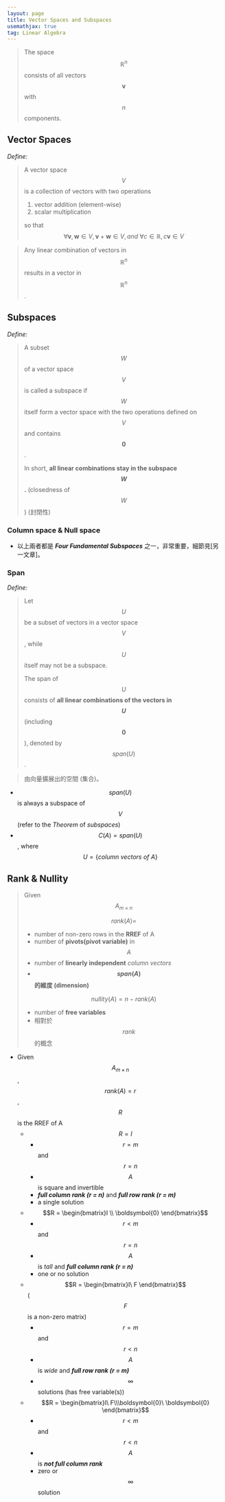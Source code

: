 ```yaml
---
layout: page
title: Vector Spaces and Subspaces
usemathjax: true
tag: Linear Algebra
--- 
```


> The space $$\mathbb{R}^n$$ consists of all vectors $$\boldsymbol{v}$$ with $$n$$ components.

## Vector Spaces

*Define:* 

> A vector space $$V$$ is a collection of vectors with two operations
>
> 1. vector addition (element-wise)
> 2. scalar multiplication
>
> so that $$\forall \boldsymbol{v}, \boldsymbol{w} \in V, \boldsymbol{v} + \boldsymbol{w} \in V, and \ \forall c \in \mathbb{R}, c\boldsymbol{v} \in V$$ 

> Any linear combination of vectors in $$\mathbb{R}^n$$ results in a vector in $$\mathbb{R}^n$$.

## Subspaces

*Define:* 

> A subset $$W$$ of a vector space $$V$$ is called a subspace if $$W$$ itself form a vector space with the two operations defined on $$V$$ and contains $$\boldsymbol{0}$$.
>
> In short, **all linear combinations stay in the subspace $$W$$.** (closedness of $$W$$) (封閉性)

### Column space & Null space
* 以上兩者都是 ***Four Fundamental Subspaces*** 之一，非常重要，細節見[另一文章]。

### Span

*Define:* 

> Let $$U$$ be a subset of vectors in a vector space $$V$$, while $$U$$ itself may not be a subspace.
>
> The span of $$U$$ consists of **all linear combinations of the vectors in $$U$$**(including $$\boldsymbol{0}$$), denoted by $$span(U)$$.

> 由向量擴展出的空間 (集合)。  

* $$span(U)$$ is always a subspace of $$V$$ (refer to the *Theorem* of *subspaces*)
* $$C(A) = span(U)$$, where $$U = \{ column\ vectors\ of\ A\}$$ 

## Rank & Nullity

> Given $$A_{m\times n}$$
>
> $$rank(A) =$$ 
> * number of non-zero rows in the **RREF** of A
> * number of **pivots(pivot variable)** in $$A$$ 
> * number of **linearly independent** *column vectors*
> * **$$span(A)$$ 的維度 (dimension)**
>
> $$nullity(A) = n - rank(A)$$ 
> * number of **free variables** 
> * 相對於 $$rank$$ 的概念

* Given $$A_{m\times n}$$, $$rank(A) = r$$, $$R$$ is the RREF of A
  *  $$R = I$$
      * $$r = m$$ and $$r = n$$ 
      * $$A$$ is square and invertible
      *  ***full column rank (r = n)*** and ***full row rank (r = m)*** 
      * a single solution
  *  $$R = \begin{bmatrix}I \\ \boldsymbol{0} \end{bmatrix}$$ 
     *  $$r < m$$ and $$r = n$$ 
     *  $$A$$ is *tall* and ***full column rank (r = n)*** 
     *  one or no solution
  *  $$R = \begin{bmatrix}I\  F \end{bmatrix}$$ ($$F$$ is a non-zero matrix)
     *  $$r = m$$ and $$r < n$$ 
     *  $$A$$ is *wide* and ***full row rank (r = m)*** 
     *  $$\infty$$ solutions (has free variable(s))
  *  $$R = \begin{bmatrix}I\ F\\\boldsymbol{0}\ \boldsymbol{0}  \end{bmatrix}$$ 
     *  $$r < m$$ and $$r < n$$ 
     *  $$A$$ is ***not full column rank*** 
     *  zero or $$\infty$$ solution